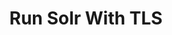 ---
title: Run Solr With TLS
menu:
  docs_{{ .version }}:
    identifier: sl-tls-solr
    name: TLS?SSL Encryption
    parent: sl-solr-guides
    weight: 20
menu_name: docs_{{ .version }}
---